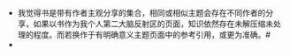 - 我觉得书是带有作者主观分享的集合，相同或相似主题会存在不同作者的分享，如果以书作为我个人第二大脑反射区的页面，知识依然存在未解压缩未处理的程度。而若换作于有明确意义主题页面中的参考引用，或更为准确。#
-